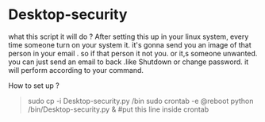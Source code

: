 # Desktop-security
what this script it will do ?
After setting this up in your linux system, every time someone turn on your system it.
it's gonna send you an image of that person in your email .
so if that person it not you. or it,s someone unwanted. 
you can just send an email to back .like Shutdown or change password.
it will perform according to your command.

How to set up ?
> sudo cp -i Desktop-security.py /bin
> sudo crontab -e 
  @reboot python /bin/Desktop-security.py &  #put this line inside crontab
